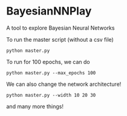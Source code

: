 # BayesianNNPlay
A tool to explore Bayesian Neural Networks


To run the master script (without a csv file)
```console
python master.py
```

To run for 100 epochs, we can do

```console
python master.py --max_epochs 100
```

We can also change the network architecture!

```console
python master.py --width 10 20 30
```

and many more things!
